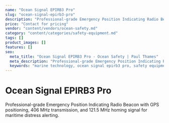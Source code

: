 ```yaml
---
name: "Ocean Signal EPIRB3 Pro"
slug: "ocean-signal-epirb3-pro"
description: "Professional-grade Emergency Position Indicating Radio Beacon with GPS positioning, 406 MHz transmission, and 121.5 MHz homing signal for maritime distress alerting."
price: "Contact for pricing"
vendor: "content/vendors/ocean-safety.md"
category: "content/categories/safety-equipment.md"
tags: []
product_images: []
features: []
seo:
  meta_title: "Ocean Signal EPIRB3 Pro - Ocean Safety | Paul Thames"
  meta_description: "Professional-grade Emergency Position Indicating Radio Beacon with GPS positioning, 406 MHz transmission, and 121.5 MHz homing signal for maritime dis"
  keywords: "marine technology, ocean signal epirb3 pro, safety equipment"
---
```


# Ocean Signal EPIRB3 Pro

Professional-grade Emergency Position Indicating Radio Beacon with GPS positioning, 406 MHz transmission, and 121.5 MHz homing signal for maritime distress alerting.




